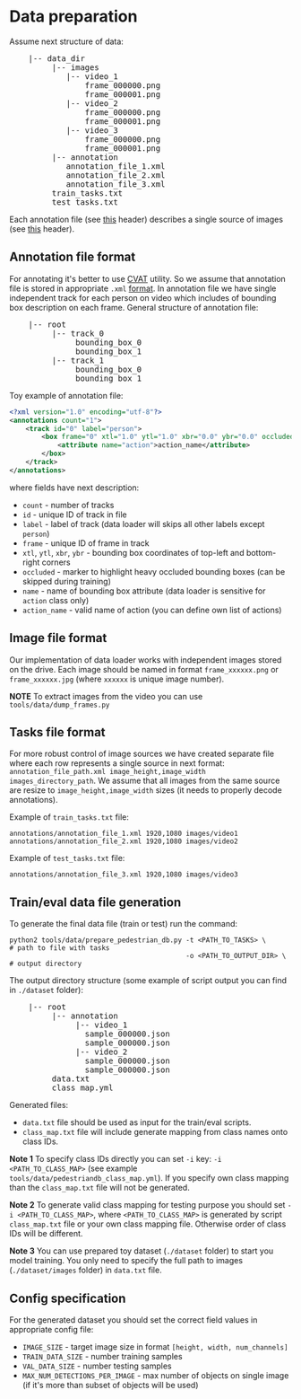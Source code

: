 # Data preparation

Assume next structure of data:
<pre>
    |-- data_dir
         |-- images
            |-- video_1
                frame_000000.png
                frame_000001.png
            |-- video_2
                frame_000000.png
                frame_000001.png
            |-- video_3
                frame_000000.png
                frame_000001.png
         |-- annotation
            annotation_file_1.xml
            annotation_file_2.xml
            annotation_file_3.xml
         train_tasks.txt
         test_tasks.txt
</pre>
Each annotation file (see [this](#annotation-file-format) header) describes a single source of images (see [this](#image-file-format) header).

## Annotation file format
For annotating it's better to use [CVAT](https://github.com/opencv/cvat) utility. So we assume that annotation file is stored in appropriate `.xml` [format](https://github.com/opencv/cvat/blob/develop/cvat/apps/documentation/xml_format.md). In annotation file we have single independent track for each person on video which includes of bounding box description on each frame. General structure of annotation file:
<pre>
    |-- root
         |-- track_0
              bounding_box_0
              bounding_box_1
         |-- track_1
              bounding_box_0
              bounding_box_1
</pre>

Toy example of annotation file:
```xml
<?xml version="1.0" encoding="utf-8"?>
<annotations count="1">
    <track id="0" label="person">
        <box frame="0" xtl="1.0" ytl="1.0" xbr="0.0" ybr="0.0" occluded="0">
            <attribute name="action">action_name</attribute>
        </box>
    </track>
</annotations>
```
where fields have next description:
 - `count` - number of tracks
 - `id` - unique ID of track in file
 - `label` - label of track (data loader will skips all other labels except `person`)
 - `frame` - unique ID of frame in track
 - `xtl`, `ytl`, `xbr`, `ybr` - bounding box coordinates of top-left and bottom-right corners
 - `occluded` - marker to highlight heavy occluded bounding boxes (can be skipped during training)
 - `name` - name of bounding box attribute (data loader is sensitive for `action` class only)
 - `action_name` - valid name of action (you can define own list of actions)

## Image file format
Our implementation of data loader works with independent images stored on the drive. Each image should be named in format `frame_xxxxxx.png` or `frame_xxxxxx.jpg` (where `xxxxxx` is unique image number).

**NOTE** To extract images from the video you can use `tools/data/dump_frames.py`

## Tasks file format
For more robust control of image sources we have created separate file where each row represents a single source in next format: `annotation_file_path.xml image_height,image_width images_directory_path`. We assume that all images from the same source are resize to `image_height,image_width` sizes (it needs to properly decode annotations).

Example of `train_tasks.txt` file:
```
annotations/annotation_file_1.xml 1920,1080 images/video1
annotations/annotation_file_2.xml 1920,1080 images/video2
```

Example of `test_tasks.txt` file:
```
annotations/annotation_file_3.xml 1920,1080 images/video3
```

## Train/eval data file generation
To generate the final data file (train or test) run the command:
```Shell
python2 tools/data/prepare_pedestrian_db.py -t <PATH_TO_TASKS> \      # path to file with tasks
                                            -o <PATH_TO_OUTPUT_DIR> \ # output directory
```

The output directory structure (some example of script output you can find in `./dataset` folder):
<pre>
    |-- root
         |-- annotation
              |-- video_1
                sample_000000.json
                sample_000000.json
              |-- video_2
                sample_000000.json
                sample_000000.json
         data.txt
         class_map.yml
</pre>

Generated files:
 - `data.txt` file should be used as input for the train/eval scripts.
 - `class_map.txt` file will include generate mapping from class names onto class IDs.

**Note 1** To specify class IDs directly you can set `-i` key: `-i <PATH_TO_CLASS_MAP>` (see example `tools/data/pedestriandb_class_map.yml`). If you specify own class mapping than the `class_map.txt` file will not be generated.

**Note 2** To generate valid class mapping for testing purpose you should set `-i <PATH_TO_CLASS_MAP>`, where `<PATH_TO_CLASS_MAP>` is generated by script `class_map.txt` file or your own class mapping file. Otherwise order of class IDs will be different.

**Note 3** You can use prepared toy dataset (`./dataset` folder) to start you model training. You only need to specify the full path to images (`./dataset/images` folder) in `data.txt` file.

## Config specification
For the generated dataset you should set the correct field values in appropriate config file:
 - `IMAGE_SIZE` - target image size in format `[height, width, num_channels]`
 - `TRAIN_DATA_SIZE` - number training samples
 - `VAL_DATA_SIZE` - number testing samples
 - `MAX_NUM_DETECTIONS_PER_IMAGE` - max number of objects on single image (if it's more than subset of objects will be used)
